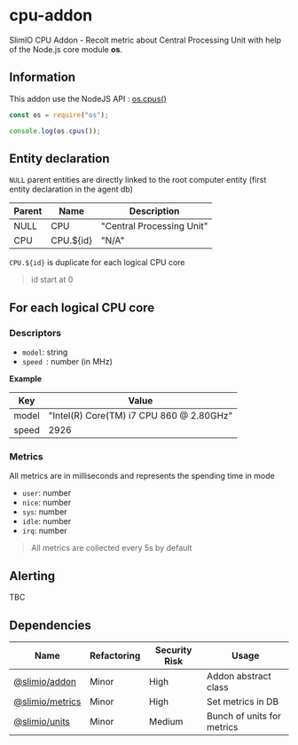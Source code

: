 # cpu-addon
SlimIO CPU Addon - Recolt metric about Central Processing Unit with help of the Node.js core module **os**.

## Information

This addon use the NodeJS API : [os.cpus()](https://nodejs.org/api/os.html#os_os_cpus)
```js
const os = require("os");

console.log(os.cpus());
```

## Entity declaration

`NULL` parent entities are directly linked to the root computer entity (first entity declaration in the agent db)

|Parent|Name|Description|
|---|---|---|
|NULL|CPU|"Central Processing Unit"|
|CPU|CPU.${id}|"N/A"|

`CPU.${id}` is duplicate for each logical CPU core
> id start at 0

## For each logical CPU core

### Descriptors

- `model`: string
- `speed `: number (in MHz)

**Example**

|Key|Value|
|---|---|
|model|"Intel(R) Core(TM) i7 CPU 860 @ 2.80GHz"|
|speed|2926|

### Metrics

All metrics are in milliseconds and represents the spending time in mode
- `user`: number
- `nice`: number
- `sys`: number
- `idle`: number
- `irq`: number

> All metrics are collected every 5s by default

## Alerting
TBC

## Dependencies

|Name|Refactoring|Security Risk|Usage|
|---|---|---|---|
|[@slimio/addon](https://github.com/SlimIO/Addon#readme)|Minor|High|Addon abstract class|
|[@slimio/metrics](https://github.com/SlimIO/Metrics#readme)|Minor|High|Set metrics in DB|
|[@slimio/units](https://github.com/SlimIO/is#readme)|Minor|Medium|Bunch of units for metrics|
